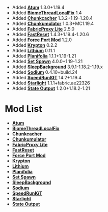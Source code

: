 - Added **[Atum](https://github.com/KingContaria/atum-rewrite)** 1.3.0+1.19.4
- Added **[BiomeThreadLocalFix](https://github.com/RedLime/BiomeThreadLocalFix)** 1.4
- Added **[Chunkcacher](https://github.com/Minecraft-Java-Edition-Speedrunning/chunkcacher)** 1.3.2+1.19-1.20.4
- Added **[Chunkumulator](https://github.com/DuncanRuns/Chunkumulator)** 1.0.3+MC1.19.4
- Added **[FabricProxy Lite](https://github.com/OKTW-Network/FabricProxy-Lite)** 2.5.0
- Added **[FastReset](https://github.com/KingContaria/FastReset)** 1.4.3+1.19.4-1.20.6
- Added **[Force Port Mod](https://github.com/DuncanRuns/Force-Port-Mod)** 1.2.0
- Added **[Krypton](https://github.com/astei/krypton)** 0.2.2
- Added **[Lithium](https://github.com/CaffeineMC/lithium-fabric)** 0.11.1
- Added **[Planifolia](https://github.com/tildejustin/planifolia)** 1.1.1+1.19-1.21
- Added **[Set Spawn](https://github.com/Minecraft-Java-Edition-Speedrunning/set-spawn)** 4.0.0+1.19-1.21
- Added **[SleepBackground](https://github.com/RedLime/SleepBackground)** 3.9.1-1.18.2-1.19.x
- Added **[Sodium](https://github.com/Minecraft-Java-Edition-Speedrunning/sodium)** 0.4.10+build.24
- Added **[SpeedRunIGT](https://github.com/RedLime/SpeedRunIGT)** 14.2+1.19.4
- Added **[Starlight](https://github.com/PaperMC/Starlight)** 1.1.1+fabric.ae22326
- Added **[State Output](https://github.com/tildejustin/state-output)** 1.2.0+1.18.2-1.21

# Mod List
- **[Atum](https://github.com/KingContaria/atum-rewrite)**
- **[BiomeThreadLocalFix](https://github.com/RedLime/BiomeThreadLocalFix)**
- **[Chunkcacher](https://github.com/Minecraft-Java-Edition-Speedrunning/chunkcacher)**
- **[Chunkumulator](https://github.com/DuncanRuns/Chunkumulator)**
- **[FabricProxy Lite](https://github.com/OKTW-Network/FabricProxy-Lite)**
- **[FastReset](https://github.com/KingContaria/FastReset)**
- **[Force Port Mod](https://github.com/DuncanRuns/Force-Port-Mod)**
- **[Krypton](https://github.com/astei/krypton)**
- **[Lithium](https://github.com/CaffeineMC/lithium-fabric)**
- **[Planifolia](https://github.com/tildejustin/planifolia)**
- **[Set Spawn](https://github.com/Minecraft-Java-Edition-Speedrunning/set-spawn)**
- **[SleepBackground](https://github.com/RedLime/SleepBackground)**
- **[Sodium](https://github.com/Minecraft-Java-Edition-Speedrunning/sodium)**
- **[SpeedRunIGT](https://github.com/RedLime/SpeedRunIGT)**
- **[Starlight](https://github.com/PaperMC/Starlight)**
- **[State Output](https://github.com/tildejustin/state-output)**
